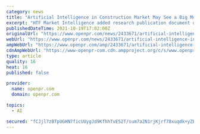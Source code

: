 ```yaml
---
category: news
title: "Artificial Intelligence in Construction Market May See a Big Move | Bentley Systems, Autodesk, Alice Technologies"
excerpt: "HTF Market Intelligence added research publication document on Artificial Intelligence in Construction Market breaking major business segments and highlighting wider level geographies to get deep dive analysis on market data The study is a perfect balance bridging both qualitative and"
publishedDateTime: 2021-10-19T17:02:00Z
originalUrl: "https://www.openpr.com/news/2433671/artificial-intelligence-in-construction-market-may-see-a-big"
webUrl: "https://www.openpr.com/news/2433671/artificial-intelligence-in-construction-market-may-see-a-big"
ampWebUrl: "https://www.openpr.com/amp/2433671/artificial-intelligence-in-construction-market-may-see-a-big"
cdnAmpWebUrl: "https://www-openpr-com.cdn.ampproject.org/c/s/www.openpr.com/amp/2433671/artificial-intelligence-in-construction-market-may-see-a-big"
type: article
quality: 16
heat: 16
published: false

provider:
  name: openpr.com
  domain: openpr.com

topics:
  - AI

secured: "fCJjl7zBTpUGHN7ficUUygJd9KfhhTvE52T/sum7a2N1rjKjrf78xuqdk+yZBvJmeQ1n23BbF2USMcX/JVWjvTBZNDTW0CW+uF8PGf4ABedHTgP6Wqkea3nWrjvZPRC1ZX9nAw7ezvrgvUBBh6NXHSTi1saPfqm5ehmGyrk031rqTdRsB2QV2zWi8X9NhH27evwf1bJ8ecUqDJYRHi4HB5r1kYVr82LFcBX2E0oZSW11hXh4XjVbw2Y74B5a13OdpO6ofD2O6GbtQpW3Z11//N7/MJhUL/4hNzBBP7glpR2p+Y09+ngRnAikl+JS1vU6TsSmHpZqoEh4SXHnCMdCGmvWsF/mTKTYvnpZf2cVOaw=;czPaU/8Xjz8dX+CDpMoaDg=="
---
```


